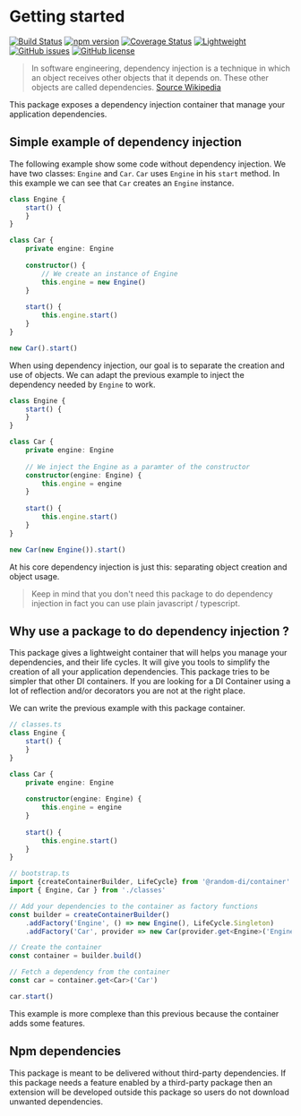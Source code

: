 # Getting started

[![Build Status](https://travis-ci.com/botflux/random-di.svg?branch=main)](https://travis-ci.com/botflux/random-di)
[![npm version](https://img.shields.io/npm/v/@random-di%2Fcontainer.svg)](https://npmjs.org/package/@botflx/dependency-injection-container)
[![Coverage Status](https://coveralls.io/repos/github/botflux/random-di/badge.svg?branch=main)](https://coveralls.io/github/botflux/dependency-injection-container?branch=master)
[![Lightweight](https://img.shields.io/bundlephobia/minzip/@random-di/random-di)](https://bundlephobia.com/result?p=@random-di/container)
[![GitHub issues](https://img.shields.io/github/issues/botflux/random-di.svg)](https://GitHub.com/botflux/random-di/issues/)
[![GitHub license](https://img.shields.io/github/license/botflux/random-di.svg)](https://github.com/botflux/random-di/blob/master/LICENSE)

> In software engineering, dependency injection is a technique in which an object receives other objects that it depends on. These other objects are called dependencies. [Source Wikipedia](https://en.wikipedia.org/wiki/Dependency_injection)

This package exposes a dependency injection container that manage your
application dependencies.

## Simple example of dependency injection

The following example show some code without dependency injection.
We have two classes: `Engine` and `Car`. `Car` uses `Engine` in his `start` method.
In this example we can see that `Car` creates an `Engine` instance.

```typescript
class Engine {
    start() {
    }
}

class Car {
    private engine: Engine
    
    constructor() {
        // We create an instance of Engine
        this.engine = new Engine()
    }
    
    start() {
        this.engine.start()
    }
}

new Car().start()
```

When using dependency injection, our goal is to separate the creation and use of objects.
We can adapt the previous example to inject the dependency needed by `Engine` to work.

```typescript
class Engine {
    start() {
    }
}

class Car {
    private engine: Engine
    
    // We inject the Engine as a paramter of the constructor
    constructor(engine: Engine) {
        this.engine = engine
    }
    
    start() {
        this.engine.start()
    }
}

new Car(new Engine()).start()
```

At his core dependency injection is just this: separating object creation and object usage.
> Keep in mind that you don't need this package to do dependency injection in fact
> you can use plain javascript / typescript.

## Why use a package to do dependency injection ?

This package gives a lightweight container that will helps you manage your dependencies, and their
life cycles. It will give you tools to simplify the creation of all your application dependencies. 
This package tries to be simpler that other DI containers. If you are looking for a DI Container using a lot
of reflection and/or decorators you are not at the right place.

We can write the previous example with this package container.

```typescript
// classes.ts
class Engine {
    start() {
    }
}

class Car {
    private engine: Engine
    
    constructor(engine: Engine) {
        this.engine = engine    
    }
    
    start() {
        this.engine.start()
    }
}
```

```typescript
// bootstrap.ts
import {createContainerBuilder, LifeCycle} from '@random-di/container'
import { Engine, Car } from './classes'

// Add your dependencies to the container as factory functions
const builder = createContainerBuilder()
    .addFactory('Engine', () => new Engine(), LifeCycle.Singleton)
    .addFactory('Car', provider => new Car(provider.get<Engine>('Engine')), LifeCycle.Singleton)

// Create the container
const container = builder.build()

// Fetch a dependency from the container
const car = container.get<Car>('Car')

car.start()
```

This example is more complexe than this previous because the container adds some features.

## Npm dependencies

This package is meant to be delivered without third-party dependencies.
If this package needs a feature enabled by a third-party package then
an extension will be developed outside this package so users do not
download unwanted dependencies.
